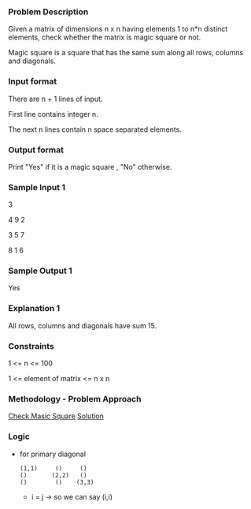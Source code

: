 ### Problem Description

Given a matrix of dimensions n x n having elements 1 to n*n distinct elements, check whether the matrix is magic square or not.

Magic square is a square that has the same sum along all rows, columns and diagonals.

### Input format

There are n + 1 lines of input.

First line contains integer n.

The next n lines contain n space separated elements.

### Output format

Print "Yes" if it is a magic square , "No" otherwise.

### Sample Input 1

3

4 9 2

3 5 7

8 1 6

### Sample Output 1

Yes

### Explanation 1

All rows, columns and diagonals have sum 15.

### Constraints

1 <= n <= 100

1 <= element of matrix <= n x n

### Methodology - Problem Approach

[Check Masic Square](https://www.youtube.com/watch?v=FM7XwkAWFDs)
[Solution](./checkMagicSquare.js)

### Logic

- for primary diagonal
    ```
    (1,1)     ()     ()
    ()       (2,2)   ()
    ()        ()    (3,3)
    ```
    - i = j   ->  so we can say (i,i)

